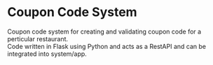 # Coupon Code System
Coupon code system for creating and validating coupon code for a perticular restaurant.<br/>
Code written in Flask using Python and acts as a RestAPI and can be integrated into system/app.
